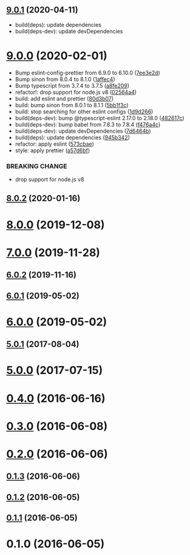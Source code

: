 ## [9.0.1](https://github.com/bouzuya/beater/compare/v9.0.0...v9.0.1) (2020-04-11)

* build(deps): update dependencies
* build(deps-dev): update devDependencies



# [9.0.0](https://github.com/bouzuya/beater/compare/v8.0.2...v9.0.0) (2020-02-01)

* Bump eslint-config-prettier from 6.9.0 to 6.10.0 ([7ee3e2d](https://github.com/bouzuya/beater/commit/7ee3e2d))
* Bump sinon from 8.0.4 to 8.1.0 ([1affec4](https://github.com/bouzuya/beater/commit/1affec4))
* Bump typescript from 3.7.4 to 3.7.5 ([a8fe209](https://github.com/bouzuya/beater/commit/a8fe209))
* refactor!: drop support for node.js v8 ([02564a4](https://github.com/bouzuya/beater/commit/02564a4))
* build: add eslint and prettier ([80d3b07](https://github.com/bouzuya/beater/commit/80d3b07))
* build: bump sinon from 8.0.1 to 8.1.1 ([5bb1f3c](https://github.com/bouzuya/beater/commit/5bb1f3c))
* build: stop searching for other eslint configs ([1d9d266](https://github.com/bouzuya/beater/commit/1d9d266))
* build(deps-dev): bump @typescript-eslint 2.17.0 to 2.18.0 ([482617c](https://github.com/bouzuya/beater/commit/482617c))
* build(deps-dev): bump babel from 7.8.3 to 7.8.4 ([f476a4c](https://github.com/bouzuya/beater/commit/f476a4c))
* build(deps-dev): update devDependencies ([7d6464b](https://github.com/bouzuya/beater/commit/7d6464b))
* build(deps): update dependencies ([945b342](https://github.com/bouzuya/beater/commit/945b342))
* refactor: apply eslint ([573cbae](https://github.com/bouzuya/beater/commit/573cbae))
* style: apply prettier ([a57d6bf](https://github.com/bouzuya/beater/commit/a57d6bf))


### BREAKING CHANGE

* drop support for node.js v8


## [8.0.2](https://github.com/bouzuya/beater/compare/v8.0.0...v8.0.2) (2020-01-16)



# [8.0.0](https://github.com/bouzuya/beater/compare/v7.0.0...v8.0.0) (2019-12-08)



# [7.0.0](https://github.com/bouzuya/beater/compare/v6.0.2...v7.0.0) (2019-11-28)



## [6.0.2](https://github.com/bouzuya/beater/compare/v6.0.1...v6.0.2) (2019-11-16)



## [6.0.1](https://github.com/bouzuya/beater/compare/v6.0.0...v6.0.1) (2019-05-02)



# [6.0.0](https://github.com/bouzuya/beater/compare/5.0.1...v6.0.0) (2019-05-02)



## [5.0.1](https://github.com/bouzuya/beater/compare/5.0.0...5.0.1) (2017-08-04)



# [5.0.0](https://github.com/bouzuya/beater/compare/0.4.0...5.0.0) (2017-07-15)



# [0.4.0](https://github.com/bouzuya/beater/compare/0.3.0...0.4.0) (2016-06-16)



# [0.3.0](https://github.com/bouzuya/beater/compare/0.2.0...0.3.0) (2016-06-08)



# [0.2.0](https://github.com/bouzuya/beater/compare/0.1.3...0.2.0) (2016-06-06)



## [0.1.3](https://github.com/bouzuya/beater/compare/0.1.2...0.1.3) (2016-06-06)



## [0.1.2](https://github.com/bouzuya/beater/compare/0.1.1...0.1.2) (2016-06-05)



## [0.1.1](https://github.com/bouzuya/beater/compare/0.1.0...0.1.1) (2016-06-05)



# 0.1.0 (2016-06-05)



